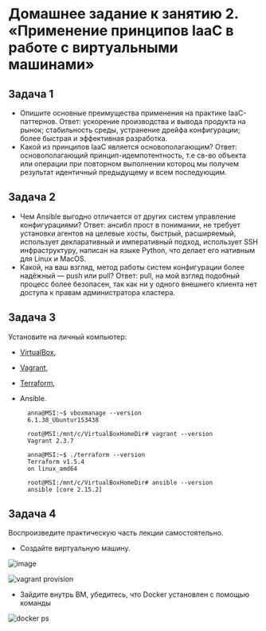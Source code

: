 # Домашнее задание к занятию 2. «Применение принципов IaaC в работе с виртуальными машинами»

## Задача 1

- Опишите основные преимущества применения на практике IaaC-паттернов.
  Ответ: ускорение производства и вывода продукта на рынок; стабильность среды, устранение дрейфа конфигурации; более быстрая и эффективная разработка.
- Какой из принципов IaaC является основополагающим?
  Ответ: основополагающий принцип-идемпотентность, т.е св-во объекта или операции при повторном выполнении котороц мы получем результат идентичный предыдущему и всем последующим.

## Задача 2

- Чем Ansible выгодно отличается от других систем управление конфигурациями?
  Ответ: ансибл прост в понимании, не требует установки агентов на целевые хосты, быстрый, расширяемый, использует декларативный и императивный подход, использует SSH инфраструктуру, написан на языке Python, что делает его нативным для Linux и MacOS.
- Какой, на ваш взгляд, метод работы систем конфигурации более надёжный — push или pull?
  Ответ: pull, на мой взгляд подобный процесс более безопасен, так как ни у одного внешнего клиента нет доступа к правам администратора кластера.


## Задача 3

Установите на личный компьютер:

- [VirtualBox](https://www.virtualbox.org/),
- [Vagrant](https://github.com/netology-code/devops-materials),
- [Terraform](https://github.com/netology-code/devops-materials/blob/master/README.md),
- Ansible.

        anna@MSI:~$ vboxmanage --version
        6.1.38_Ubuntur153438

        root@MSI:/mnt/c/VirtualBoxHomeDir# vagrant --version
        Vagrant 2.3.7

        anna@MSI:~$ ./terraform --version
        Terraform v1.5.4
        on linux_amd64

        root@MSI:/mnt/c/VirtualBoxHomeDir# ansible --version
        ansible [core 2.15.2]

## Задача 4 

Воспроизведите практическую часть лекции самостоятельно.

- Создайте виртуальную машину.

![image](https://github.com/YoungHacker1912/devops-netology/assets/93939433/0758c0bc-41a7-4ca5-8e5a-d770bfe1245b)

![vagrant provision](https://github.com/YoungHacker1912/devops-netology/assets/93939433/2702c7ba-a1de-4c8f-98b1-5d5a7cb281d0)

- Зайдите внутрь ВМ, убедитесь, что Docker установлен с помощью команды

![docker ps](https://github.com/YoungHacker1912/devops-netology/assets/93939433/f9ce0f4a-8254-4acb-aa8d-21eae34ae4a9)
